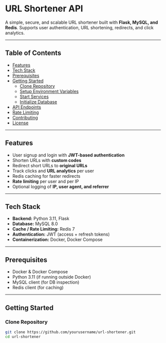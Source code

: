 # URL Shortener API

A simple, secure, and scalable URL shortener built with **Flask, MySQL, and Redis**. Supports user authentication, URL shortening, redirects, and click analytics.

---

## Table of Contents

- [Features](#features)  
- [Tech Stack](#tech-stack)  
- [Prerequisites](#prerequisites)  
- [Getting Started](#getting-started)  
  - [Clone Repository](#clone-repository)  
  - [Setup Environment Variables](#setup-environment-variables)  
  - [Start Services](#start-services)  
  - [Initialize Database](#initialize-database)  
- [API Endpoints](#api-endpoints)  
- [Rate Limiting](#rate-limiting)  
- [Contributing](#contributing)  
- [License](#license)  

---

## Features

- User signup and login with **JWT-based authentication**  
- Shorten URLs with **custom codes**  
- Redirect short URLs to **original URLs**  
- Track clicks and **URL analytics** per user  
- Redis caching for faster redirects  
- **Rate limiting** per user and per IP  
- Optional logging of **IP, user agent, and referrer**  

---

## Tech Stack

- **Backend:** Python 3.11, Flask  
- **Database:** MySQL 8.0  
- **Cache / Rate Limiting:** Redis 7  
- **Authentication:** JWT (access + refresh tokens)  
- **Containerization:** Docker, Docker Compose  

---

## Prerequisites

- Docker & Docker Compose  
- Python 3.11 (if running outside Docker)  
- MySQL client (for DB inspection)  
- Redis client (for caching)

---

## Getting Started

### Clone Repository

```bash
git clone https://github.com/yourusername/url-shortener.git
cd url-shortener
